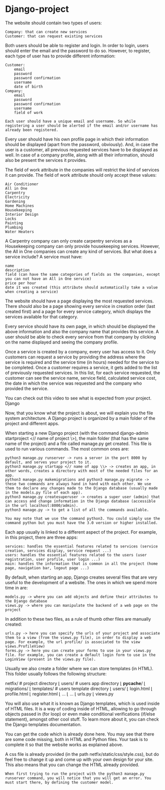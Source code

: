 # Django-project
The website should contain two types of users:

    Company: that can create new services
    Customer: that can request existing services

Both users should be able to register and login. In order to login, users should enter the email and the password to do so. However, to register, each type of user has to provide different information:

    Customer:
        email
        password
        password confirmation
        username
        date of birth
    Company:
        email
        password
        password confirmation
        username
        field of work

    Each user should have a unique email and username. So while registering a user should be alerted if the email and/or username has already been registered.

Every user should have his own profile page in which their information should be displayed (apart from the password, obviously). And, in case the user is a customer, all previous requested services have to be displayed as well. In case of a company profile, along with all their information, should also be present the services it provides.

The field of work attribute in the companies will restrict the kind of services it can provide. The field of work attribute should only accept these values:

    Air Conditioner
    All in One
    Carpentry
    Electricity
    Gardening
    Home Machines
    Housekeeping
    Interior Design
    Locks
    Painting
    Plumbing
    Water Heaters

A Carpentry company can only create carpentry services as a Housekeeping company can only provide housekeeping services. However, the All in One companies can create any kind of services. But what does a service include? A service must have:

    name
    description
    field (can have the same categories of fields as the companies, except you can not have an All in One service)
    price per hour
    date it was created (this attribute should automatically take a value when creating a service)

The website should have a page displaying the most requested services. There should also be a page showing every service in creation order (last created first) and a page for every service category, which displays the services available for that category.

Every service should have its own page, in which should be displayed the above information and also the company name that provides this service. A user should be able to check every service from that company by clicking on the name displayed and seeing the company profile.

Once a service is created by a company, every user has access to it. Only customers can request a service by providing the address where the service is required and the service time (in hours) needed for the service to be completed. Once a customer requires a service, it gets added to the list of previously requested services. In this list, for each service requested, the customer can see the service name, service field, calculated service cost, the date in which the service was requested and the company who provided the service.

You can check out this video to see what is expected from your project.
Django

Now, that you know what the project is about, we will explain you the file system architecture. A Django project is organized by a main folder of the project and different apps.

When starting a new Django project (with the command django-admin startproject <// name of project \\>), the main folder (that has the same name of the project) and a file called manage.py get created. This file is used to run various commands. The most common ones are:

    python3 manage.py runserver -> runs a server in the port 8000 by default, and serves your project to it.
    python3 manage.py startapp <// name of app \\> -> creates an app, in other words, creates a directory with most of the needed files for an app.
    python3 manage.py makemigrations and python3 manage.py migrate -> these two commands are always hand in hand with each other. We use them to declare any changes made to the Django database (usually made in the models.py file of each app).
    python3 manage.py createsuperuser -> creates a super user (admin) that can access and change information in the Django database (accessible in the url localhost:8000/admin).
    python3 manage.py -> to get a list of all the commands available.

    You may note that we use the command python3. You could simply use the command python but you must have the 3.0 version or higher installed.

Each app usually is linked to a different aspect of the project. For example, in this project, there are three apps:

    services: handles the essential features related to services (service creation, services display, service request ...)
    users: handles the essential features related to the users (user registration, user profile, user login ...)
    main: handles the information that is common in all the project (home page, navigation bar, logout page ...)

By default, when starting an app, Django creates several files that are very useful to the development of a website. The ones in which we spend more time in are:

    models.py -> where you can add objects and define their attributes to the Django database
    views.py -> where you can manipulate the backend of a web page on the project

In addition to these two files, as a rule of thumb other files are manually created:

    urls.py -> here you can specify the urls of your project and associate them to a view (from the views.py file), in order to display a web page. For example, the url profile/ is associated to the view views.ProfileView)
    forms.py -> here you can create your forms to use in your views.py file. For example, you can create a default login form to use in the LoginView (present in the views.py file).

Usually we also create a folder where we can store templates (in HTML). This folder usually follows the following structure:

netfix/                     # project directory
  ⌊ users/                  # users app directory
    ⌊ __pycache__/
    ⌊ migrations/
    ⌊ templates/            # users template directory
      ⌊ users/
        ⌊ login.html
        ⌊ profile.html
        ⌊ register.html
        ⌊   ...
    ⌊   ...
    ⌊ urls.py
    ⌊ views.py

You will also use what it is known as Django templates, which is used inside of HTML files. It is a way of coding inside of HTML, allowing to go through objects passed in (for loop) or even make conditional verifications (if/else statement), amongst other cool stuff. To learn more about it, you can check the Django templates documentation.

You can get the code which is already done here. You may see that there are some code missing, both in HTML and Python files. Your task is to complete it so that the website works as explained above.

A css file is already provided (in the path netfix/static/css/style.css), but do feel free to change it up and come up with your own design for your site. This also means that you can change the HTML already provided.

    When first trying to run the project with the python3 manage.py runserver command, you will notice that you will get an error. You must start there, by defining the customer model.
